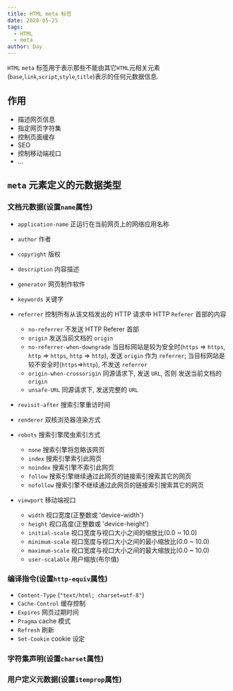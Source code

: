 ```yaml
---
title: HTML meta 标签
date: 2020-05-25
tags:
  - HTML
  - meta
author: Day
---
```


`HTML` `meta` 标签用于表示那些不能由其它`HTML`元相关元素(`base`,`link`,`script`,`style`,`title`)表示的任何元数据信息.

## 作用

- 描述网页信息
- 指定网页字符集
- 控制页面缓存
- SEO
- 控制移动端视口
- ...

## `meta` 元素定义的元数据类型

### 文档元数据(设置`name`属性)

- `application-name` 正运行在当前网页上的网络应用名称
- `author` 作者
- `copyright` 版权
- `description` 内容描述
- `generator` 网页制作软件
- `keywords` 关键字
- `referrer` 控制所有从该文档发出的 HTTP 请求中 HTTP `Referer` 首部的内容

  - `no-referrer` 不发送 HTTP Referer 首部
  - `origin` 发送当前文档的 `origin`
  - `no-referrer-when-downgrade` 当目标网站是较为安全时(`https` => `https`, `http` => `https`, `http` => `http`), 发送 `origin` 作为 `referrer`; 当目标网站是较不安全时(`https`=>`http`), 不发送 `referrer`
  - `origin-when-crossorigin` 同源请求下, 发送 `URL`, 否则 发送当前文档的 `origin`
  - `unsafe-URL` 同源请求下, 发送完整的 `URL`

- `revisit-after` 搜索引擎重访时间
- `renderer` 双核浏览器渲染方式
- `robots` 搜索引擎爬虫索引方式
  - `none` 搜索引擎将忽略该网页
  - `index` 搜索引擎索引此网页
  - `noindex` 搜索引擎不索引此网页
  - `follow` 搜索引擎继续通过此网页的链接索引搜索其它的网页
  - `nofollow` 搜索引擎不继续通过此网页的链接索引搜索其它的网页
- `viewport` 移动端视口
  - `width` 视口宽度(正整数或 'device-width')
  - `height` 视口高度(正整数或 'device-height')
  - `initial-scale` 视口宽度与视口大小之间的缩放比(0.0 ~ 10.0)
  - `minimum-scale` 视口宽度与视口大小之间的最小缩放比(0.0 ~ 10.0)
  - `maximum-scale` 视口宽度与视口大小之间的最大缩放比(0.0 ~ 10.0)
  - `user-scalable` 用户缩放(布尔值)

### 编译指令(设置`http-equiv`属性)

- `Content-Type` (`"text/html; charset=utf-8"`)
- `Cache-Control` 缓存控制
- `Expires` 网页过期时间
- `Pragma` cache 模式
- `Refresh` 刷新
- `Set-Cookie` cookie 设定

### 字符集声明(设置`charset`属性)

### 用户定义元数据(设置`itemprop`属性)
